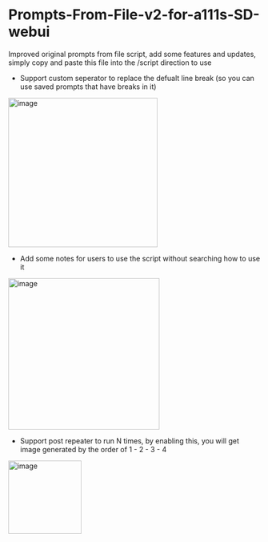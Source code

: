 # Prompts-From-File-v2-for-a111s-SD-webui
Improved original prompts from file script, add some features and updates, simply copy and paste this file into the /script direction to use

- Support custom seperator to replace the defualt line break (so you can use saved prompts that have breaks in it)

<img width="298" alt="image" src="https://user-images.githubusercontent.com/11896037/234260025-25da949e-4247-4fd2-b8a3-bbc94b2bc116.png">

- Add some notes for users to use the script without searching how to use it

<img width="302" alt="image" src="https://user-images.githubusercontent.com/11896037/234260249-aaef159a-9f85-4174-819e-819cbeabfb83.png">

- Support post repeater to run N times, by enabling this, you will get image generated by the order of 1 - 2 - 3 - 4

<img width="146" alt="image" src="https://user-images.githubusercontent.com/11896037/234259591-a700b095-2ecb-46e4-a258-977cf4980c98.png">
